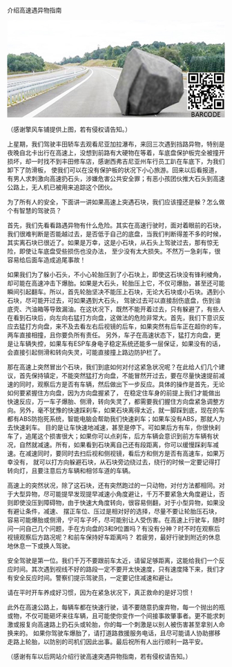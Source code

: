 介绍高速遇异物指南


![介绍高速遇异物咋办](https://github.com/ywangnccu/ywang/blob/main/images/STONE_ON_HIGHWAY.jpg)

（感谢擎风车铺提供上图，若有侵权请告知。）

上星期，我们驾驶丰田轿车去观看尼亚加拉瀑布，来回三次遇到挡路异物，特别是夜晚自北卡出行在高速上，没想到前路有大硬物在等着，车底盘保护板完全被撞开损坏，却一时找不到丰田修车店，感谢西弗吉尼亚州车行员工趴在车底下，为我们卸下了防滑板，
使我们可以在没有保护板的状况下小心旅游。回来以后看报道，有男人求刺激向高速扔石头，涉嫌危害公共安全罪；有恶小孩团伙推大石头到高速公路上，无人机已被用来追踪这个团伙。

为了所有人的安全，下面讲一讲如果高速上突遇石块，我们应该撞还是躲？怎么做个有智慧的驾驶员？

首先，我们先看看路遇异物有什么危险。其实在高速行驶时，面对着眼前的石块，我们很难判断是否能越过去，是否低于自己的底盘，当我们判断得差不多的时候，其实离石块已很近了。如果是万幸，这是小石块，从石头上驾驶过去，那有惊无险，即使让车底盘受些损伤也没办法，
至少没有太大损失。不然万一急刹车，很容易给后面车造成追尾事故！

如果我们为了躲小石头，不小心轮胎压到了小石块上，即使这石块没有锋利棱角，却可能在高速冲击下爆胎。如果是大石头，轮胎压上它，不仅可爆胎，甚至还可能瞬间引起翻车。所以，首先轮胎坚决不能压上石块，无论大石块或小石块。遇到小石块，尽可能开过去，可如果遇到大石头，
驾驶过去可以直接刮伤底盘，伤到油底壳、汽油箱等导致漏油。在这状况下，既然不能开着过去，只有躲避了，有些人在看到石块后，向左向右猛打方向盘，这做法的危险非常大。首先，我们下意识反应去猛打方向盘，来不及去看左右后视镜的后车，如果突然有后车正在超你的车，两车直接相撞，且你要负所有责任。
另外，车子在高速状态下，猛打方向盘，更是让车辆失控，如果车有ESP车身电子稳定系统还能多一层保证，如果没有的话，会直接引起侧滑和转向失灵，可能直接撞上路边防护栏了。

那在高速上突然冒出个石块，我们到底如何对付这紧急状况呢？在此给人们几个建议，首先保持镇定，不能突然猛打方向盘，不能冒然开过去，要在尽量快速提前减速的同时，观察后方是否有车辆，然后做出下一步反应。具体的操作是首先，无论如何要紧握住方向盘，因为方向盘握紧了，
在稳定住车身的前提上我们才能做出快速反应，万一车子爆胎、侧滑，转向失灵了，都需要我们握住方向盘紧急调整方向。另外，毫不犹豫的快速踩刹车，如果石块离得太近，就一脚踩到底，现在的车都有ABS防抱死系统，智能电脑会帮助我们快速刹车；如果车没有ABS，那就人为去快速刹车。
目的是让车快速地减速，甚至是停下。可如果后方有车，你很快刹车了，追尾这个损害很大；如果你可以点刹车，后方车辆会意识到前方车辆有状况，自然就减速。所有，如果看到石块离自己还有段距离，你可以缓慢踩刹车减速。在减速同时，要同时去扫后视和侧视镜，看后方和侧方是否有高速车，如果万幸没有，
就可以打方向躲避石块，从石块旁边绕过去，绕行的时候一定要记得打转向灯，且要注意后方车辆和相邻车道的车辆。

高速上的突然状况，除了这石块，还有突然跑过的一只动物，对付方法都相同。对于大型异物，尽可能提早发现提早减速小角度避让，千万不要紧急大角度避让，否则即使没压到障碍物，由于快速大角度转向，很容易侧翻，对于小型异物，如果没有避让条件，减速、
摆正车位、压过是相对好的选择，尽量不要让轮胎压石块，容易可能爆胎或侧滑，宁可车子坏，尽可能别让人受伤害。在高速上行驶车，随时问一问自己几个问题，手在方向盘的3和9位置吗？有没有分神？时不时在观察后视镜观察后方路况呢？和前车保持好车距离吗？
若疲劳，最好行驶到附近的休息地休息一下或换人驾驶。

安全驾驶是第一位。我们千万不要跟前车太近，请留足够距离，这能给我们一个反应时间。其次遇到视线不好的路段一定不要开太快速度，只有速度降下来，我们才有安全反应时间。警察们提示驾驶员，一定要记住减速和避让。

请在平时开车养成好习惯，因为在紧急状况下，真正救命的是好习惯！

此外在高速公路上，每辆车都在快速行驶，请不要随意扔废弃物，每一个抛出的瓶或物，不仅可能砸坏来往车辆，且可能使你变作一个间接事故肇事者。更不能求刺激或报复向高速路上扔石头或轮胎，你的每一个刺激是以别人被伤害甚至拿别人命换来的。
如果你驾驶车爆胎了，请打道路救援服务电话，且尽可能请人协助挪移走路上轮胎，以防别的司机们因此出事。最后祝所有人出行顺利一路平安。


（感谢有车以后网站介绍行驶高速突遇异物指南，若有侵权请告知。）
